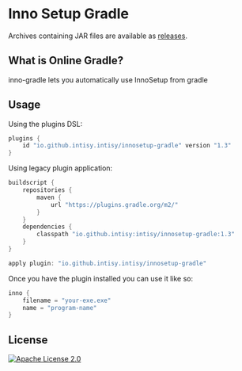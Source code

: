 # Inno Setup Gradle

Archives containing JAR files are available as [releases](https://github.com/intisy/intisy/innosetup-gradle/releases).

## What is Online Gradle?

inno-gradle lets you automatically use InnoSetup from gradle

## Usage

Using the plugins DSL:

```groovy
plugins {
    id "io.github.intisy.intisy/innosetup-gradle" version "1.3"
}
```

Using legacy plugin application:

```groovy
buildscript {
    repositories {
        maven {
            url "https://plugins.gradle.org/m2/"
        }
    }
    dependencies {
        classpath "io.github.intisy:intisy/innosetup-gradle:1.3"
    }
}

apply plugin: "io.github.intisy.intisy/innosetup-gradle"
```

Once you have the plugin installed you can use it like so:

```groovy
inno {
    filename = "your-exe.exe"
    name = "program-name"
}
```

## License

[![Apache License 2.0](https://img.shields.io/badge/License-Apache_2.0-blue.svg)](LICENSE)

